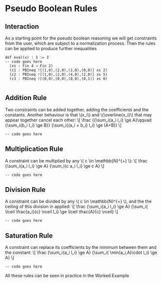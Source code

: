 Pseudo Boolean Rules
============

Interaction
-----------------------------

As a starting point for the pseudo boolean reasoning we will get constraints from the user, which are subject to a normalization process. Then the rules can be applied to produce further inequalities

```lean
def eval(x) : 3 := 3
-- code goes here
  (xs : Fin 4 → Fin 2)
  (c1 : PBIneq ![(1,0),(2,0),(1,0),(0,0)] xs 2)
  (c2 : PBIneq ![(1,0),(2,0),(4,0),(2,0)] xs 5)
  (c3 : PBIneq ![(0,0),(0,0),(0,0),(0,1)] xs 0)
 
```


Addition Rule
-----------------------------
Two constraints can be added together, adding the coefficients and the constants. Another behaviour is that \\(x_i\\) and \\(\overline{x_i}\\) that may appear together cancel each other:
\\[ \frac
    {{\sum_i{a_i l_i} \ge A}\qquad {\sum_i{b_i l_i} \ge B}}
    {\sum_i{(a_i + b_i) l_i} \ge (A+B)}
\\]

```lean
-- code goes here
```

Multiplication Rule
-----------------------------
A constraint can be multiplied by any \\( c \in \mathbb{N}^{+} \\):
\\[ \frac
    {\sum_i{a_i l_i} \ge A}
    {\sum_i{c a_i l_i} \ge c A}
\\]

```lean
-- code goes here
```

Division Rule
-----------------------------
A constraint can be divided by any \\( c \in \mathbb{N}^{+} \\), and the the ceiling of this division in applied:
\\[ \frac
    {\sum_i{a_i l_i} \ge A}
    {\sum_i{ \lceil \frac{a_i}{c} \rceil l_i} \ge \lceil \frac{A}{c} \rceil}
\\]

```lean
-- code goes here
```

Saturation Rule
-----------------------------
A constraint can replace its coefficients by the minimum between them and the constant:
\\[ \frac
    {\sum_i{a_i l_i} \ge A}
    {\sum_i{ \min(a_i,A)\cdot l_i} \ge A}
\\]

```lean
-- code goes here
```

All these rules can be seen in practice in the Worked Example